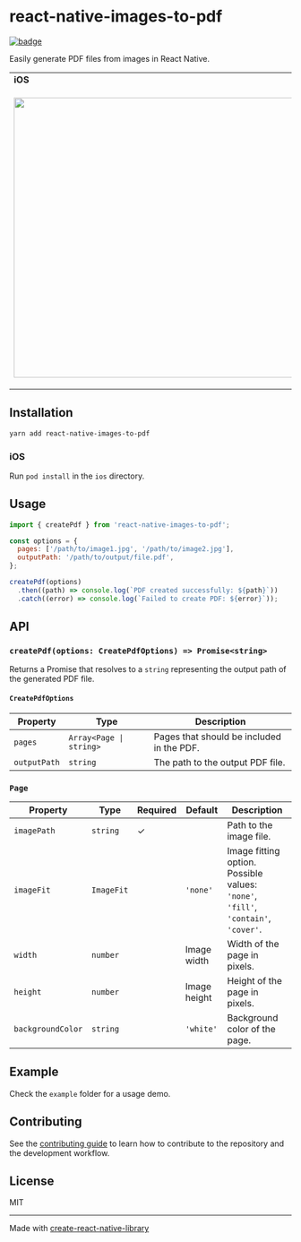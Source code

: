 # react-native-images-to-pdf

[![badge](https://img.shields.io/npm/v/react-native-images-to-pdf.svg?style=flat-square)](https://www.npmjs.com/package/react-native-images-to-pdf)

Easily generate PDF files from images in React Native.

<table>
  <tr><td><strong>iOS</strong></td><td><strong>Android</strong></td></tr>
  <tr>
    <td><p align="center"><img src="/docs/example-ios.gif" height="500"></p></td>
    <td><p align="center"><img src="/docs/example-android.gif" height="500"></p></td>
  </tr>
</table>

## Installation

```sh
yarn add react-native-images-to-pdf
```

### iOS

Run `pod install` in the `ios` directory.

## Usage

```javascript
import { createPdf } from 'react-native-images-to-pdf';

const options = {
  pages: ['/path/to/image1.jpg', '/path/to/image2.jpg'],
  outputPath: '/path/to/output/file.pdf',
};

createPdf(options)
  .then((path) => console.log(`PDF created successfully: ${path}`))
  .catch((error) => console.log(`Failed to create PDF: ${error}`));
```

## API

### `createPdf(options: CreatePdfOptions) => Promise<string>`

Returns a Promise that resolves to a `string` representing the output path of the generated PDF file.

#### `CreatePdfOptions`

| Property     | Type                    | Description                               |
| ------------ | ----------------------- | ----------------------------------------- |
| `pages`      | `Array<Page \| string>` | Pages that should be included in the PDF. |
| `outputPath` | `string`                | The path to the output PDF file.          |

### `Page`

| Property          | Type       | Required | Default      | Description                                                                        |
| ----------------- | ---------- | -------- | ------------ | ---------------------------------------------------------------------------------- |
| `imagePath`       | `string`   | ✓        |              | Path to the image file.                                                            |
| `imageFit`        | `ImageFit` |          | `'none'`     | Image fitting option. Possible values: `'none'`, `'fill'`, `'contain'`, `'cover'`. |
| `width`           | `number`   |          | Image width  | Width of the page in pixels.                                                       |
| `height`          | `number`   |          | Image height | Height of the page in pixels.                                                      |
| `backgroundColor` | `string`   |          | `'white'`    | Background color of the page.                                                      |

## Example

Check the `example` folder for a usage demo.

## Contributing

See the [contributing guide](CONTRIBUTING.md) to learn how to contribute to the repository and the development workflow.

## License

MIT

---

Made with [create-react-native-library](https://github.com/callstack/react-native-builder-bob)
